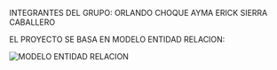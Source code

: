 INTEGRANTES DEL GRUPO:
ORLANDO CHOQUE AYMA
ERICK SIERRA CABALLERO


EL PROYECTO SE BASA EN MODELO ENTIDAD RELACION:

<image src="./diagrama_e_r.jpeg " alt="MODELO ENTIDAD RELACION">
 



